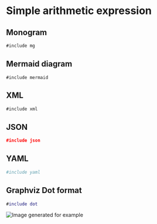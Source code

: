 # Simple arithmetic expression

## Monogram

```txt
#include mg
```

## Mermaid diagram

```mermaid
#include mermaid
```

## XML

```xml
#include xml
```

## JSON

```json
#include json
```

## YAML

```yaml
#include yaml
```

## Graphviz Dot format

```dot
#include dot
```

![Image generated for example](images/arithmetic.png)

